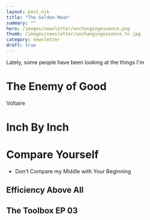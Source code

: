```yaml
---
layout: post.njk
title: "The Golden Mean"
summary: ""
hero: /images/newsletter/unchangingessence.png
thumb: /images/newsletter/unchangingessence_tn.jpg
category: newsletter
draft: true
---
```


Lately, some people have been looking at the things I'm 

# The Enemy of Good

Voltaire 

# Inch By Inch

# Compare Yourself
- Don't Compare my Middle with Your Beginning

## Efficiency Above All

## 

<lite-youtube videoid="ooDRG64Telk"></lite-youtube>

## The Toolbox EP 03



